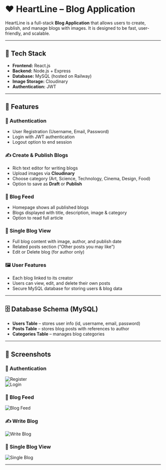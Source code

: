 # ❤️ HeartLine – Blog Application  

HeartLine is a full-stack **Blog Application** that allows users to create, publish, and manage blogs with images. It is designed to be fast, user-friendly, and scalable.  

---

## 🚀 Tech Stack  
- **Frontend:** React.js  
- **Backend:** Node.js + Express  
- **Database:** MySQL (hosted on Railway)  
- **Image Storage:** Cloudinary  
- **Authentication:** JWT  

---

## 🔑 Features  

### 👤 Authentication  
- User Registration (Username, Email, Password)  
- Login with JWT authentication  
- Logout option to end session  

### ✍️ Create & Publish Blogs  
- Rich text editor for writing blogs  
- Upload images via **Cloudinary**  
- Choose category (Art, Science, Technology, Cinema, Design, Food)  
- Option to save as **Draft** or **Publish**  

### 📰 Blog Feed  
- Homepage shows all published blogs  
- Blogs displayed with title, description, image & category  
- Option to read full article  

### 📄 Single Blog View  
- Full blog content with image, author, and publish date  
- Related posts section (“Other posts you may like”)  
- Edit or Delete blog (for author only)  

### 🖼️ User Features  
- Each blog linked to its creator  
- Users can view, edit, and delete their own posts  
- Secure MySQL database for storing users & blog data  

---

## 🗄️ Database Schema (MySQL)  
- **Users Table** – stores user info (id, username, email, password)  
- **Posts Table** – stores blog posts with references to author  
- **Categories Table** – manages blog categories  

---


## 📸 Screenshots  

### 🔑 Authentication  
![Register](https://github.com/user-attachments/assets/35315c3d-2a7f-4762-9823-828ca5cfc681)  
![Login](https://github.com/user-attachments/assets/ADjxVWc6K4QEVPWriQGZfe)  

### 📰 Blog Feed  
![Blog Feed](https://github.com/user-attachments/assets/KnB5vFvc6jHyXahNyvxMHd)  

### ✍️ Write Blog  
![Write Blog](https://github.com/user-attachments/assets/1rf5HaaPP8c9AiuKKsQ7QK)  

### 📄 Single Blog View  
![Single Blog](https://github.com/user-attachments/assets/C6jy1CWtwxh1hr7w2Cnoyr)  


---

